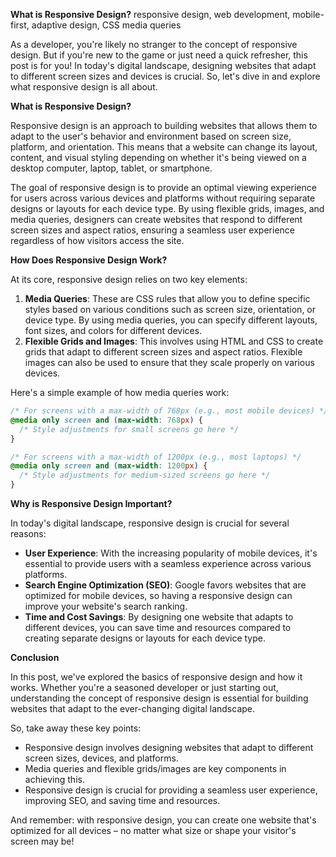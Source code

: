 **What is Responsive Design?**
responsive design, web development, mobile-first, adaptive design, CSS media queries

As a developer, you're likely no stranger to the concept of responsive design. But if you're new to the game or just need a quick refresher, this post is for you! In today's digital landscape, designing websites that adapt to different screen sizes and devices is crucial. So, let's dive in and explore what responsive design is all about.

**What is Responsive Design?**

Responsive design is an approach to building websites that allows them to adapt to the user's behavior and environment based on screen size, platform, and orientation. This means that a website can change its layout, content, and visual styling depending on whether it's being viewed on a desktop computer, laptop, tablet, or smartphone.

The goal of responsive design is to provide an optimal viewing experience for users across various devices and platforms without requiring separate designs or layouts for each device type. By using flexible grids, images, and media queries, designers can create websites that respond to different screen sizes and aspect ratios, ensuring a seamless user experience regardless of how visitors access the site.

**How Does Responsive Design Work?**

At its core, responsive design relies on two key elements:

1. **Media Queries**: These are CSS rules that allow you to define specific styles based on various conditions such as screen size, orientation, or device type. By using media queries, you can specify different layouts, font sizes, and colors for different devices.
2. **Flexible Grids and Images**: This involves using HTML and CSS to create grids that adapt to different screen sizes and aspect ratios. Flexible images can also be used to ensure that they scale properly on various devices.

Here's a simple example of how media queries work:
```css
/* For screens with a max-width of 768px (e.g., most mobile devices) */
@media only screen and (max-width: 768px) {
  /* Style adjustments for small screens go here */
}

/* For screens with a max-width of 1200px (e.g., most laptops) */
@media only screen and (max-width: 1200px) {
  /* Style adjustments for medium-sized screens go here */
}
```
**Why is Responsive Design Important?**

In today's digital landscape, responsive design is crucial for several reasons:

* **User Experience**: With the increasing popularity of mobile devices, it's essential to provide users with a seamless experience across various platforms.
* **Search Engine Optimization (SEO)**: Google favors websites that are optimized for mobile devices, so having a responsive design can improve your website's search ranking.
* **Time and Cost Savings**: By designing one website that adapts to different devices, you can save time and resources compared to creating separate designs or layouts for each device type.

**Conclusion**

In this post, we've explored the basics of responsive design and how it works. Whether you're a seasoned developer or just starting out, understanding the concept of responsive design is essential for building websites that adapt to the ever-changing digital landscape.

So, take away these key points:

* Responsive design involves designing websites that adapt to different screen sizes, devices, and platforms.
* Media queries and flexible grids/images are key components in achieving this.
* Responsive design is crucial for providing a seamless user experience, improving SEO, and saving time and resources.

And remember: with responsive design, you can create one website that's optimized for all devices – no matter what size or shape your visitor's screen may be!